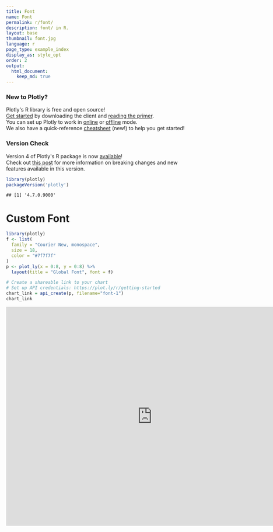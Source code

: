 ```yaml
---
title: Font
name: Font
permalink: r/font/
description: font/ in R.
layout: base
thumbnail: font.jpg
language: r
page_type: example_index
display_as: style_opt
order: 2
output:
  html_document:
    keep_md: true
---
```



### New to Plotly?

Plotly's R library is free and open source!<br>
[Get started](https://plot.ly/r/getting-started/) by downloading the client and [reading the primer](https://plot.ly/r/getting-started/).<br>
You can set up Plotly to work in [online](https://plot.ly/r/getting-started/#hosting-graphs-in-your-online-plotly-account) or [offline](https://plot.ly/r/offline/) mode.<br>
We also have a quick-reference [cheatsheet](https://images.plot.ly/plotly-documentation/images/r_cheat_sheet.pdf) (new!) to help you get started!

### Version Check

Version 4 of Plotly's R package is now [available](https://plot.ly/r/getting-started/#installation)!<br>
Check out [this post](http://moderndata.plot.ly/upgrading-to-plotly-4-0-and-above/) for more information on breaking changes and new features available in this version.

```r
library(plotly)
packageVersion('plotly')
```

```
## [1] '4.7.0.9000'
```

# Custom Font


```r
library(plotly)
f <- list(
  family = "Courier New, monospace",
  size = 18,
  color = "#7f7f7f"
)
p <- plot_ly(x = 0:8, y = 0:8) %>%
  layout(title = "Global Font", font = f)

# Create a shareable link to your chart
# Set up API credentials: https://plot.ly/r/getting-started
chart_link = api_create(p, filename="font-1")
chart_link
```

<iframe src="https://plot.ly/~RPlotBot/3128.embed" width="800" height="600" id="igraph" scrolling="no" seamless="seamless" frameBorder="0"> </iframe>
